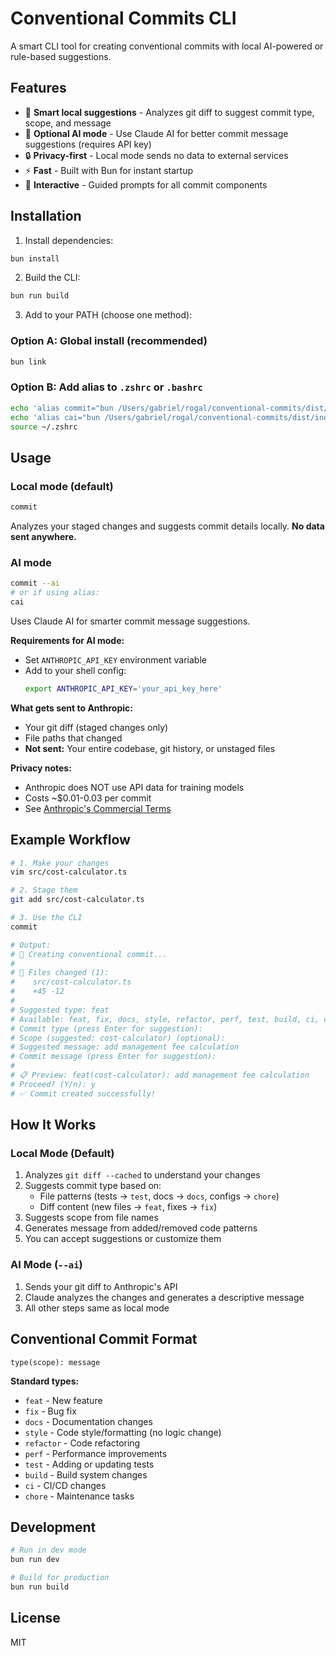 # Conventional Commits CLI

A smart CLI tool for creating conventional commits with local AI-powered or rule-based suggestions.

## Features

- 🎯 **Smart local suggestions** - Analyzes git diff to suggest commit type, scope, and message
- 🤖 **Optional AI mode** - Use Claude AI for better commit message suggestions (requires API key)
- 🔒 **Privacy-first** - Local mode sends no data to external services
- ⚡ **Fast** - Built with Bun for instant startup
- 📝 **Interactive** - Guided prompts for all commit components

## Installation

1. Install dependencies:
```bash
bun install
```

2. Build the CLI:
```bash
bun run build
```

3. Add to your PATH (choose one method):

### Option A: Global install (recommended)
```bash
bun link
```

### Option B: Add alias to `.zshrc` or `.bashrc`
```bash
echo 'alias commit="bun /Users/gabriel/rogal/conventional-commits/dist/index.js"' >> ~/.zshrc
echo 'alias cai="bun /Users/gabriel/rogal/conventional-commits/dist/index.js --ai"' >> ~/.zshrc
source ~/.zshrc
```

## Usage

### Local mode (default)
```bash
commit
```
Analyzes your staged changes and suggests commit details locally. **No data sent anywhere.**

### AI mode
```bash
commit --ai
# or if using alias:
cai
```
Uses Claude AI for smarter commit message suggestions.

**Requirements for AI mode:**
- Set `ANTHROPIC_API_KEY` environment variable
- Add to your shell config:
  ```bash
  export ANTHROPIC_API_KEY='your_api_key_here'
  ```

**What gets sent to Anthropic:**
- Your git diff (staged changes only)
- File paths that changed
- **Not sent:** Your entire codebase, git history, or unstaged files

**Privacy notes:**
- Anthropic does NOT use API data for training models
- Costs ~$0.01-0.03 per commit
- See [Anthropic's Commercial Terms](https://www.anthropic.com/commercial)

## Example Workflow

```bash
# 1. Make your changes
vim src/cost-calculator.ts

# 2. Stage them
git add src/cost-calculator.ts

# 3. Use the CLI
commit

# Output:
# 📝 Creating conventional commit...
#
# 📁 Files changed (1):
#    src/cost-calculator.ts
#    +45 -12
#
# Suggested type: feat
# Available: feat, fix, docs, style, refactor, perf, test, build, ci, chore
# Commit type (press Enter for suggestion):
# Scope (suggested: cost-calculator) (optional):
# Suggested message: add management fee calculation
# Commit message (press Enter for suggestion):
#
# 📋 Preview: feat(cost-calculator): add management fee calculation
# Proceed? (Y/n): y
# ✅ Commit created successfully!
```

## How It Works

### Local Mode (Default)
1. Analyzes `git diff --cached` to understand your changes
2. Suggests commit type based on:
   - File patterns (tests → `test`, docs → `docs`, configs → `chore`)
   - Diff content (new files → `feat`, fixes → `fix`)
3. Suggests scope from file names
4. Generates message from added/removed code patterns
5. You can accept suggestions or customize them

### AI Mode (`--ai`)
1. Sends your git diff to Anthropic's API
2. Claude analyzes the changes and generates a descriptive message
3. All other steps same as local mode

## Conventional Commit Format

```
type(scope): message
```

**Standard types:**
- `feat` - New feature
- `fix` - Bug fix
- `docs` - Documentation changes
- `style` - Code style/formatting (no logic change)
- `refactor` - Code refactoring
- `perf` - Performance improvements
- `test` - Adding or updating tests
- `build` - Build system changes
- `ci` - CI/CD changes
- `chore` - Maintenance tasks

## Development

```bash
# Run in dev mode
bun run dev

# Build for production
bun run build
```

## License

MIT
